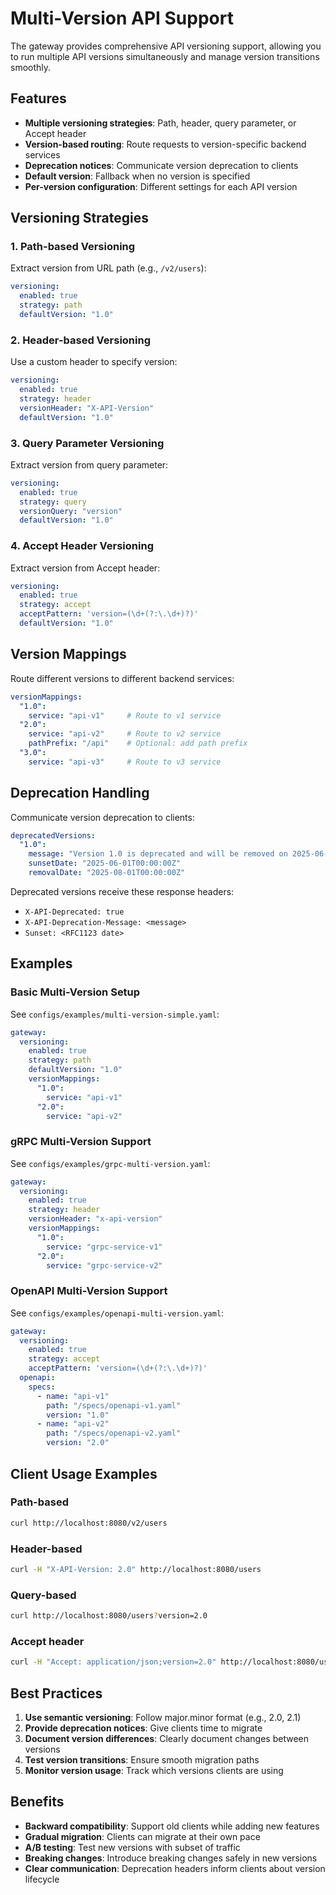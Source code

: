 # Multi-Version API Support

The gateway provides comprehensive API versioning support, allowing you to run multiple API versions simultaneously and manage version transitions smoothly.

## Features

- **Multiple versioning strategies**: Path, header, query parameter, or Accept header
- **Version-based routing**: Route requests to version-specific backend services
- **Deprecation notices**: Communicate version deprecation to clients
- **Default version**: Fallback when no version is specified
- **Per-version configuration**: Different settings for each API version

## Versioning Strategies

### 1. Path-based Versioning

Extract version from URL path (e.g., `/v2/users`):

```yaml
versioning:
  enabled: true
  strategy: path
  defaultVersion: "1.0"
```

### 2. Header-based Versioning

Use a custom header to specify version:

```yaml
versioning:
  enabled: true
  strategy: header
  versionHeader: "X-API-Version"
  defaultVersion: "1.0"
```

### 3. Query Parameter Versioning

Extract version from query parameter:

```yaml
versioning:
  enabled: true
  strategy: query
  versionQuery: "version"
  defaultVersion: "1.0"
```

### 4. Accept Header Versioning

Extract version from Accept header:

```yaml
versioning:
  enabled: true
  strategy: accept
  acceptPattern: 'version=(\d+(?:\.\d+)?)'
  defaultVersion: "1.0"
```

## Version Mappings

Route different versions to different backend services:

```yaml
versionMappings:
  "1.0":
    service: "api-v1"     # Route to v1 service
  "2.0":
    service: "api-v2"     # Route to v2 service
    pathPrefix: "/api"    # Optional: add path prefix
  "3.0":
    service: "api-v3"     # Route to v3 service
```

## Deprecation Handling

Communicate version deprecation to clients:

```yaml
deprecatedVersions:
  "1.0":
    message: "Version 1.0 is deprecated and will be removed on 2025-06-01"
    sunsetDate: "2025-06-01T00:00:00Z"
    removalDate: "2025-08-01T00:00:00Z"
```

Deprecated versions receive these response headers:
- `X-API-Deprecated: true`
- `X-API-Deprecation-Message: <message>`
- `Sunset: <RFC1123 date>`

## Examples

### Basic Multi-Version Setup

See `configs/examples/multi-version-simple.yaml`:

```yaml
gateway:
  versioning:
    enabled: true
    strategy: path
    defaultVersion: "1.0"
    versionMappings:
      "1.0":
        service: "api-v1"
      "2.0":
        service: "api-v2"
```

### gRPC Multi-Version Support

See `configs/examples/grpc-multi-version.yaml`:

```yaml
gateway:
  versioning:
    enabled: true
    strategy: header
    versionHeader: "x-api-version"
    versionMappings:
      "1.0":
        service: "grpc-service-v1"
      "2.0":
        service: "grpc-service-v2"
```

### OpenAPI Multi-Version Support

See `configs/examples/openapi-multi-version.yaml`:

```yaml
gateway:
  versioning:
    enabled: true
    strategy: accept
    acceptPattern: 'version=(\d+(?:\.\d+)?)'
  openapi:
    specs:
      - name: "api-v1"
        path: "/specs/openapi-v1.yaml"
        version: "1.0"
      - name: "api-v2"
        path: "/specs/openapi-v2.yaml"
        version: "2.0"
```

## Client Usage Examples

### Path-based
```bash
curl http://localhost:8080/v2/users
```

### Header-based
```bash
curl -H "X-API-Version: 2.0" http://localhost:8080/users
```

### Query-based
```bash
curl http://localhost:8080/users?version=2.0
```

### Accept header
```bash
curl -H "Accept: application/json;version=2.0" http://localhost:8080/users
```

## Best Practices

1. **Use semantic versioning**: Follow major.minor format (e.g., 2.0, 2.1)
2. **Provide deprecation notices**: Give clients time to migrate
3. **Document version differences**: Clearly document changes between versions
4. **Test version transitions**: Ensure smooth migration paths
5. **Monitor version usage**: Track which versions clients are using

## Benefits

- **Backward compatibility**: Support old clients while adding new features
- **Gradual migration**: Clients can migrate at their own pace
- **A/B testing**: Test new versions with subset of traffic
- **Breaking changes**: Introduce breaking changes safely in new versions
- **Clear communication**: Deprecation headers inform clients about version lifecycle